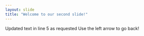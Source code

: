 ```yaml
---
layout: slide
title: "Welcome to our second slide!"
---
```

Updated text in line 5 as requested
Use the left arrow to go back!
